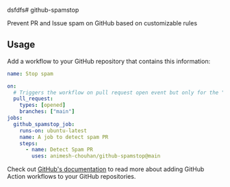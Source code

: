 dsfdfs# github-spamstop

Prevent PR and Issue spam on GitHub based on customizable rules

## Usage

Add a workflow to your GitHub repository that contains this information:

```yml
name: Stop spam

on:
  # Triggers the workflow on pull request open event but only for the "main" branch
  pull_request:
    types: [opened]
    branches: ["main"]
jobs:
  github_spamstop_job:
    runs-on: ubuntu-latest
    name: A job to detect spam PR
    steps:
      - name: Detect Spam PR
        uses: animesh-chouhan/github-spamstop@main
```

Check out [GitHub's documentation](https://help.github.com/en/articles/configuring-a-workflow) to read more about adding GitHub Action workflows to your GitHub repositories.

